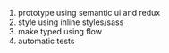 1) prototype using semantic ui and redux
2) style using inline styles/sass
3) make typed using flow
4) automatic tests